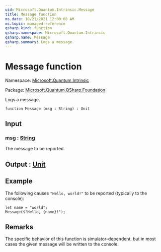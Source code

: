 ```yaml
---
uid: Microsoft.Quantum.Intrinsic.Message
title: Message function
ms.date: 10/21/2021 12:00:00 AM
ms.topic: managed-reference
qsharp.kind: function
qsharp.namespace: Microsoft.Quantum.Intrinsic
qsharp.name: Message
qsharp.summary: Logs a message.
---
```


# Message function

Namespace: [Microsoft.Quantum.Intrinsic](xref:Microsoft.Quantum.Intrinsic)

Package: [Microsoft.Quantum.QSharp.Foundation](https://nuget.org/packages/Microsoft.Quantum.QSharp.Foundation)


Logs a message.

```qsharp
function Message (msg : String) : Unit
```


## Input

### msg : [String](xref:microsoft.quantum.qsharp.valueliterals#string-literals)

The message to be reported.



## Output : [Unit](xref:microsoft.quantum.qsharp.valueliterals#unit-literal)



## Example

The following causes `"Hello, world!"` to be reported (typically tothe console):```qsharplet name = "world";Message($"Hello, {name}!");```

## Remarks

The specific behavior of this function is simulator-dependent,but in most cases the given message will be written to the console.